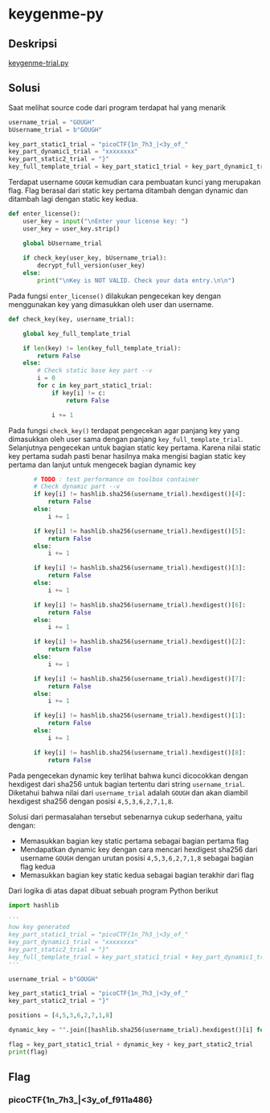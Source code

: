 # keygenme-py

## Deskripsi
[keygenme-trial.py](https://mercury.picoctf.net/static/b016c61bd2cc0be05a59da1dde67a2ac/keygenme-trial.py)

## Solusi
Saat melihat source code dari program terdapat hal yang menarik
``` python
username_trial = "GOUGH"
bUsername_trial = b"GOUGH"

key_part_static1_trial = "picoCTF{1n_7h3_|<3y_of_"
key_part_dynamic1_trial = "xxxxxxxx"
key_part_static2_trial = "}"
key_full_template_trial = key_part_static1_trial + key_part_dynamic1_trial + key_part_static2_trial
```
Terdapat username `GOUGH` kemudian cara pembuatan kunci yang merupakan flag. Flag berasal dari static key pertama ditambah dengan dynamic dan ditambah lagi dengan static key kedua.

``` python
def enter_license():
    user_key = input("\nEnter your license key: ")
    user_key = user_key.strip()

    global bUsername_trial
    
    if check_key(user_key, bUsername_trial):
        decrypt_full_version(user_key)
    else:
        print("\nKey is NOT VALID. Check your data entry.\n\n")
```
Pada fungsi `enter_license()` dilakukan pengecekan key dengan menggunakan key yang dimasukkan oleh user dan username.

``` python
def check_key(key, username_trial):

    global key_full_template_trial

    if len(key) != len(key_full_template_trial):
        return False
    else:
        # Check static base key part --v
        i = 0
        for c in key_part_static1_trial:
            if key[i] != c:
                return False

            i += 1
 ```
 Pada fungsi `check_key()` terdapat pengecekan agar panjang key yang dimasukkan oleh user sama dengan panjang `key_full_template_trial`.
 Selanjutnya pengecekan untuk bagian static key pertama. Karena nilai static key pertama sudah pasti benar hasilnya maka mengisi bagian static key pertama dan lanjut untuk mengecek bagian dynamic key
 
 ``` python
        # TODO : test performance on toolbox container
        # Check dynamic part --v
        if key[i] != hashlib.sha256(username_trial).hexdigest()[4]:
            return False
        else:
            i += 1

        if key[i] != hashlib.sha256(username_trial).hexdigest()[5]:
            return False
        else:
            i += 1

        if key[i] != hashlib.sha256(username_trial).hexdigest()[3]:
            return False
        else:
            i += 1

        if key[i] != hashlib.sha256(username_trial).hexdigest()[6]:
            return False
        else:
            i += 1

        if key[i] != hashlib.sha256(username_trial).hexdigest()[2]:
            return False
        else:
            i += 1

        if key[i] != hashlib.sha256(username_trial).hexdigest()[7]:
            return False
        else:
            i += 1

        if key[i] != hashlib.sha256(username_trial).hexdigest()[1]:
            return False
        else:
            i += 1

        if key[i] != hashlib.sha256(username_trial).hexdigest()[8]:
            return False
 ```
 Pada pengecekan dynamic key terlihat bahwa kunci dicocokkan dengan hexdigest dari sha256 untuk bagian tertentu dari string `username_trial`. Diketahui bahwa nilai dari `username_trial` adalah `GOUGH` dan akan diambil hexdigest sha256 dengan posisi `4,5,3,6,2,7,1,8`. 

Solusi dari permasalahan tersebut sebenarnya cukup sederhana, yaitu dengan:
- Memasukkan bagian key static pertama sebagai bagian pertama flag
- Mendapatkan dynamic key dengan cara mencari hexdigest sha256 dari username `GOUGH` dengan urutan posisi `4,5,3,6,2,7,1,8` sebagai bagian flag kedua
- Memasukkan bagian key static kedua sebagai bagian terakhir dari flag

Dari logika di atas dapat dibuat sebuah program Python berikut
``` python
import hashlib

'''
how key generated
key_part_static1_trial = "picoCTF{1n_7h3_|<3y_of_"
key_part_dynamic1_trial = "xxxxxxxx"
key_part_static2_trial = "}"
key_full_template_trial = key_part_static1_trial + key_part_dynamic1_trial + key_part_static2_trial
'''

username_trial = b"GOUGH"

key_part_static1_trial = "picoCTF{1n_7h3_|<3y_of_"
key_part_static2_trial = "}"

positions = [4,5,3,6,2,7,1,8]

dynamic_key = "".join([hashlib.sha256(username_trial).hexdigest()[i] for i in positions])

flag = key_part_static1_trial + dynamic_key + key_part_static2_trial
print(flag)
```

## Flag
### picoCTF{1n_7h3_|<3y_of_f911a486}
